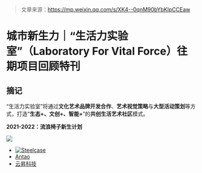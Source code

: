 > 文章来源：https://mp.weixin.qq.com/s/XK4--0qnM90bYbKIpCCEaw

#  城市新生力｜“生活力实验室”（Laboratory For Vital Force）往期项目回顾特刊

## 摘记

“生活力实验室”将通过**文化艺术品牌开发合作**、**艺术视觉策略**与**大型活动策划**等方式，打造“**生态+、文创+、智能+**”的**共创生活艺术社区**模式。

**2021-2022：流浪椅子新生计划**

![](https://mmbiz.qpic.cn/mmbiz_gif/BNB2agEnMrXwkFmJSR2psSbtveicwKxjO6WoEeIYLLPMcyY8cCfibJ7h04B6Ipc5Wf6hahfgODGobHJ1D1xsK7ZA/640?wx_fmt=gif&wxfrom=5&wx_lazy=1)



- [![Steelcase](https://dumy1g3ng547g.cloudfront.net/content/themes/steelcase/img/logo.svg)](https://www.steelcase.com/asia-zh)
- [Antao](https://www.antaogroup.com/zh-cn)
- [云昇科技](https://www.en-sense.com/)
